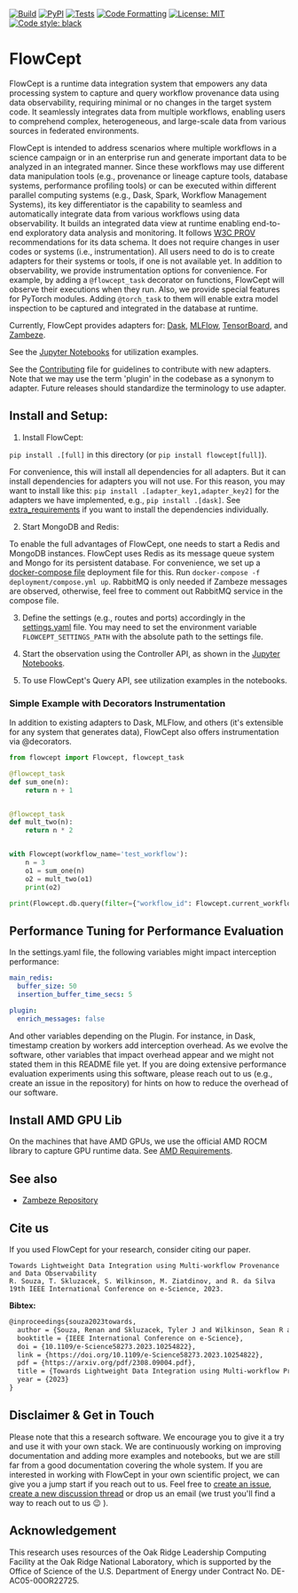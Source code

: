 [![Build](https://github.com/ORNL/flowcept/actions/workflows/create-release-n-publish.yml/badge.svg)](https://github.com/ORNL/flowcept/actions/workflows/create-release-n-publish.yml)
[![PyPI](https://badge.fury.io/py/flowcept.svg)](https://pypi.org/project/flowcept)
[![Tests](https://github.com/ORNL/flowcept/actions/workflows/run-tests.yml/badge.svg)](https://github.com/ORNL/flowcept/actions/workflows/run-tests.yml)
[![Code Formatting](https://github.com/ORNL/flowcept/actions/workflows/code-formatting.yml/badge.svg)](https://github.com/ORNL/flowcept/actions/workflows/code-formatting.yml)
[![License: MIT](https://img.shields.io/github/license/ORNL/flowcept)](LICENSE)
[![Code style: black](https://img.shields.io/badge/code%20style-black-000000.svg)](https://github.com/psf/black)

# FlowCept

FlowCept is a runtime data integration system that empowers any data processing system to capture and query workflow 
provenance data using data observability, requiring minimal or no changes in the target system code. It seamlessly integrates data from multiple workflows, enabling users to comprehend complex, heterogeneous, and large-scale data from various sources in federated environments.

FlowCept is intended to address scenarios where multiple workflows in a science campaign or in an enterprise run and generate 
important data to be analyzed in an integrated manner. Since these workflows may use different data manipulation tools (e.g., provenance or lineage capture tools, database systems, performance profiling tools) or can be executed within
different parallel computing systems (e.g., Dask, Spark, Workflow Management Systems), its key differentiator is the 
capability to seamless and automatically integrate data from various workflows using data observability.
It builds an integrated data view at runtime enabling end-to-end exploratory data analysis and monitoring.
It follows [W3C PROV](https://www.w3.org/TR/prov-overview/) recommendations for its data schema.
It does not require changes in user codes or systems (i.e., instrumentation). All users need to do is to create adapters for their systems or tools, if one is not available yet. 
In addition to observability, we provide instrumentation options for convenience. For example, by adding a `@flowcept_task` decorator on functions, FlowCept will observe their executions when they run. Also, we provide special features for PyTorch modules. Adding `@torch_task` to them will enable extra model inspection to be captured and integrated in the database at runtime.    
 

Currently, FlowCept provides adapters for: [Dask](https://www.dask.org/), [MLFlow](https://mlflow.org/), [TensorBoard](https://www.tensorflow.org/tensorboard), and [Zambeze](https://github.com/ORNL/zambeze). 

See the [Jupyter Notebooks](notebooks) for utilization examples.

See the [Contributing](CONTRIBUTING.md) file for guidelines to contribute with new adapters. Note that we may use the
term 'plugin' in the codebase as a synonym to adapter. Future releases should standardize the terminology to use adapter.


## Install and Setup:

1. Install FlowCept: 

`pip install .[full]` in this directory (or `pip install flowcept[full]`).

For convenience, this will install all dependencies for all adapters. But it can install
dependencies for adapters you will not use. For this reason, you may want to install 
like this: `pip install .[adapter_key1,adapter_key2]` for the adapters we have implemented, e.g., `pip install .[dask]`.
See [extra_requirements](extra_requirements) if you want to install the dependencies individually.
 
2. Start MongoDB and Redis:

To enable the full advantages of FlowCept, one needs to start a Redis and MongoDB instances.
FlowCept uses Redis as its message queue system and Mongo for its persistent database.
For convenience, we set up a [docker-compose file](deployment/compose.yml) deployment file for this. Run `docker-compose -f deployment/compose.yml up`. RabbitMQ is only needed if Zambeze messages are observed, otherwise, feel free to comment out RabbitMQ service in the compose file.

3. Define the settings (e.g., routes and ports) accordingly in the [settings.yaml](resources/settings.yaml) file.
You may need to set the environment variable `FLOWCEPT_SETTINGS_PATH` with the absolute path to the settings file. 

4. Start the observation using the Controller API, as shown in the [Jupyter Notebooks](notebooks).

5. To use FlowCept's Query API, see utilization examples in the notebooks.

### Simple Example with Decorators Instrumentation

In addition to existing adapters to Dask, MLFlow, and others (it's extensible for any system that generates data), FlowCept also offers instrumentation via @decorators. 

```python 
from flowcept import Flowcept, flowcept_task

@flowcept_task
def sum_one(n):
    return n + 1


@flowcept_task
def mult_two(n):
    return n * 2


with Flowcept(workflow_name='test_workflow'):
    n = 3
    o1 = sum_one(n)
    o2 = mult_two(o1)
    print(o2)

print(Flowcept.db.query(filter={"workflow_id": Flowcept.current_workflow_id}))
```



## Performance Tuning for Performance Evaluation

In the settings.yaml file, the following variables might impact interception performance:

```yaml
main_redis:
  buffer_size: 50
  insertion_buffer_time_secs: 5

plugin:
  enrich_messages: false
```

And other variables depending on the Plugin. For instance, in Dask, timestamp creation by workers add interception overhead.
As we evolve the software, other variables that impact overhead appear and we might not stated them in this README file yet.
If you are doing extensive performance evaluation experiments using this software, please reach out to us (e.g., create an issue in the repository) for hints on how to reduce the overhead of our software.

## Install AMD GPU Lib

On the machines that have AMD GPUs, we use the official AMD ROCM library to capture GPU runtime data.
See [AMD Requirements](extra_requirements/amd-requirements.txt).


## See also

- [Zambeze Repository](https://github.com/ORNL/zambeze)

## Cite us

If you used FlowCept for your research, consider citing our paper.

```
Towards Lightweight Data Integration using Multi-workflow Provenance and Data Observability
R. Souza, T. Skluzacek, S. Wilkinson, M. Ziatdinov, and R. da Silva
19th IEEE International Conference on e-Science, 2023.
```

**Bibtex:**

```latex
@inproceedings{souza2023towards,  
  author = {Souza, Renan and Skluzacek, Tyler J and Wilkinson, Sean R and Ziatdinov, Maxim and da Silva, Rafael Ferreira},
  booktitle = {IEEE International Conference on e-Science},
  doi = {10.1109/e-Science58273.2023.10254822},
  link = {https://doi.org/10.1109/e-Science58273.2023.10254822},
  pdf = {https://arxiv.org/pdf/2308.09004.pdf},
  title = {Towards Lightweight Data Integration using Multi-workflow Provenance and Data Observability},
  year = {2023}
}

```

## Disclaimer & Get in Touch

Please note that this a research software. We encourage you to give it a try and use it with your own stack. We
are continuously working on improving documentation and adding more examples and notebooks, but we are still far from
a good documentation covering the whole system. If you are interested in working with FlowCept in your own scientific
project, we can give you a jump start if you reach out to us. Feel free to [create an issue](https://github.com/ORNL/flowcept/issues/new), 
[create a new discussion thread](https://github.com/ORNL/flowcept/discussions/new/choose) or drop us an email (we trust you'll find a way to reach out to us :wink: ).

## Acknowledgement

This research uses resources of the Oak Ridge Leadership Computing Facility 
at the Oak Ridge National Laboratory, which is supported by the Office of 
Science of the U.S. Department of Energy under Contract No. DE-AC05-00OR22725.
